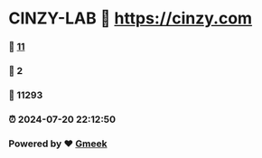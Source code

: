 # CINZY-LAB :link: https://cinzy.com 
### :page_facing_up: [11](https://cinzy.com/tag.html) 
### :speech_balloon: 2 
### :hibiscus: 11293 
### :alarm_clock: 2024-07-20 22:12:50 
### Powered by :heart: [Gmeek](https://github.com/Meekdai/Gmeek)
